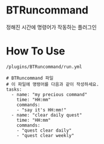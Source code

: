 # BTRuncommand
정해진 시간에 명령어가 작동하는 플러그인

# How To Use
```
/plugins/BTRuncommand/run.yml
```
```
# BTRuncommand 파일
# 이 파일에 명령어를 다음과 같이 작성하세요.
tasks:
  - name: "my precious command"
    time: "HH:mm"
    commands:
    - "say it's HH:mm!"
  - name: "clear daily quest"
    time: "HH:mm"
    commands:
    - "quest clear daily"
    - "quest clear weekly"
```
